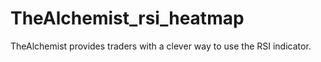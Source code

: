 # TheAlchemist_rsi_heatmap
 TheAlchemist provides traders with a clever way to use the RSI indicator.
